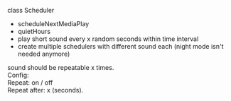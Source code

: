 class Scheduler
- scheduleNextMediaPlay
- quietHours
- play short sound every x random seconds within time interval
- create multiple schedulers with different sound each (night mode isn't needed anymore)  

sound should be repeatable x times.  
Config:  
Repeat: on / off  
Repeat after: x (seconds).  
